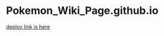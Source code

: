 # Pokemon_Wiki_Page.github.io
[deploy link is here](https://chhayabobade.github.io/Pokemon_Wiki_Page.github.io/)
